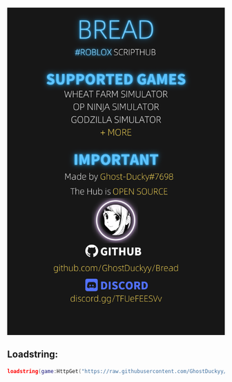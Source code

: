 [![](https://raw.githubusercontent.com/GhostDuckyy/Bread/main/Bread.png)](https://discord.gg/TFUeFEESVv)

## Loadstring:
```lua
loadstring(game:HttpGet("https://raw.githubusercontent.com/GhostDuckyy/Bread/main/Loader/source.lua"))()
```
